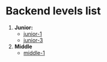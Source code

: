 # Backend levels list

1. **Junior:**
    * [junior-1](./junior-1/README.md)
    * [junior-3](./junior-3/README.md)
2. **Middle**
    * [middle-1](./middle-1/README.md)